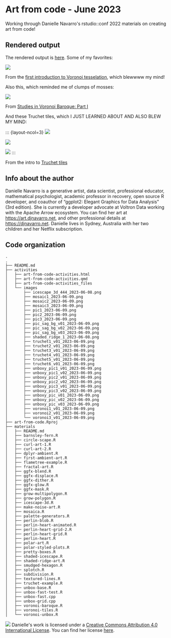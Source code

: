 # Art from code - June 2023

Working through Danielle Navarro's rstudio::conf 2022 materials on creating art from code!  

## Rendered output

The rendered output is [here](https://an-bui.github.io/art-from-code/activities/art-from-code-activities.html). Some of my favorites:

![](https://github.com/an-bui/art-from-code/blob/main/activities/images/pic_sag_bg_v03_2023-06-09.png)

From the [first introduction to Voronoi tesselation](https://an-bui.github.io/art-from-code/activities/art-from-code-activities.html#voronoi-tesselation), which blewwww my mind!

Also this, which reminded me of clumps of mosses:

![](https://github.com/an-bui/art-from-code/blob/main/activities/images/unboxy_pic3_v02_2023-06-09.png)

From [Studies in Voronoi Baroque: Part I](https://an-bui.github.io/art-from-code/activities/art-from-code-activities.html#studies-in-voronoi-baroque-part-i)  

And these Truchet tiles, which I JUST LEARNED ABOUT AND ALSO BLEW MY MIND:  

::: {layout-ncol=3}
![](https://github.com/an-bui/art-from-code/blob/main/activities/images/truchet1_v01_2023-06-09.png) 

![](https://github.com/an-bui/art-from-code/blob/main/activities/images/truchet3_v01_2023-06-09.png) 

![](https://github.com/an-bui/art-from-code/blob/main/activities/images/truchet6_v01_2023-06-09.png) 
:::

From the intro to [Truchet tiles](https://an-bui.github.io/art-from-code/activities/art-from-code-activities.html#truchet-tiles)

## Info about the author
Danielle Navarro is a generative artist, data scientist, professional educator, mathematical psychologist, academic professor in recovery, open source R developer, and coauthor of “ggplot2: Elegant Graphics for Data Analysis” (3rd edition). She is currently a developer advocate at Voltron Data working with the Apache Arrow ecosystem. You can find her art at https://art.djnavarro.net, and other professional details at https://djnavarro.net. Danielle lives in Sydney, Australia with her two children and her Netflix subscription.

## Code organization

```
.
.
├── README.md
├── activities
│   ├── art-from-code-activities.html
│   ├── art-from-code-activities.qmd
│   ├── art-from-code-activities_files
│   └── images
│       ├── icescape_3d_444_2023-06-08.png
│       ├── mosaic1_2023-06-09.png
│       ├── mosaic2_2023-06-09.png
│       ├── mosaic3_2023-06-09.png
│       ├── pic1_2023-06-09.png
│       ├── pic2_2023-06-09.png
│       ├── pic3_2023-06-09.png
│       ├── pic_sag_bg_v01_2023-06-09.png
│       ├── pic_sag_bg_v02_2023-06-09.png
│       ├── pic_sag_bg_v03_2023-06-09.png
│       ├── shaded_ridge_1_2023-06-08.png
│       ├── truchet1_v01_2023-06-09.png
│       ├── truchet2_v01_2023-06-09.png
│       ├── truchet3_v01_2023-06-09.png
│       ├── truchet4_v01_2023-06-09.png
│       ├── truchet5_v01_2023-06-09.png
│       ├── truchet6_v01_2023-06-09.png
│       ├── unboxy_pic1_v01_2023-06-09.png
│       ├── unboxy_pic1_v02_2023-06-09.png
│       ├── unboxy_pic2_v01_2023-06-09.png
│       ├── unboxy_pic2_v02_2023-06-09.png
│       ├── unboxy_pic3_v01_2023-06-09.png
│       ├── unboxy_pic3_v02_2023-06-09.png
│       ├── unboxy_pic_v01_2023-06-09.png
│       ├── unboxy_pic_v02_2023-06-09.png
│       ├── unboxy_pic_v03_2023-06-09.png
│       ├── voronoi1_v01_2023-06-09.png
│       ├── voronoi2_v01_2023-06-09.png
│       └── voronoi3_v01_2023-06-09.png
├── art-from-code.Rproj
├── materials
│   ├── README.md
│   ├── barnsley-fern.R
│   ├── circle-scape.R
│   ├── curl-art-1.R
│   ├── curl-art-2.R
│   ├── dplyr-ambient.R
│   ├── first-ambient-art.R
│   ├── flametree-example.R
│   ├── fractal-art.R
│   ├── ggfx-blend.R
│   ├── ggfx-displace.R
│   ├── ggfx-dither.R
│   ├── ggfx-glow.R
│   ├── ggfx-mask.R
│   ├── grow-multipolygon.R
│   ├── grow-polygon.R
│   ├── icescape-3d.R
│   ├── make-noise-art.R
│   ├── mosaica.R
│   ├── palette-generators.R
│   ├── perlin-blob.R
│   ├── perlin-heart-animated.R
│   ├── perlin-heart-grid-2.R
│   ├── perlin-heart-grid.R
│   ├── perlin-heart.R
│   ├── polar-art.R
│   ├── polar-styled-plots.R
│   ├── pretty-boxes.R
│   ├── shaded-icescape.R
│   ├── shaded-ridge-art.R
│   ├── smudged-hexagon.R
│   ├── splotch.R
│   ├── subdivision.R
│   ├── textured-lines.R
│   ├── truchet-example.R
│   ├── unbox-base.R
│   ├── unbox-fast-test.R
│   ├── unbox-fast.cpp
│   ├── unbox-grid.cpp
│   ├── voronoi-baroque.R
│   ├── voronoi-tiles.R
│   └── voronoi-unbox.R
```

![](https://i.creativecommons.org/l/by/4.0/88x31.png) Danielle's work is
licensed under a [Creative Commons Attribution 4.0 International
License](https://creativecommons.org/licenses/by/4.0/). You can find her license [here](https://github.com/rstudio-conf-2022/art-from-code/blob/main/LICENSE.md).
